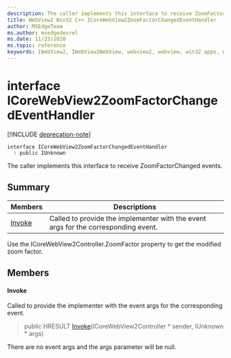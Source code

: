 ```yaml
---
description: The caller implements this interface to receive ZoomFactorChanged events.
title: WebView2 Win32 C++ ICoreWebView2ZoomFactorChangedEventHandler
author: MSEdgeTeam
ms.author: msedgedevrel
ms.date: 11/23/2020
ms.topic: reference
keywords: IWebView2, IWebView2WebView, webview2, webview, win32 apps, win32, edge, ICoreWebView2, ICoreWebView2Controller, browser control, edge html, ICoreWebView2ZoomFactorChangedEventHandler
---
```


# interface ICoreWebView2ZoomFactorChangedEventHandler 

[!INCLUDE [deprecation-note](../includes/deprecation-note.md)]

```
interface ICoreWebView2ZoomFactorChangedEventHandler
  : public IUnknown
```

The caller implements this interface to receive ZoomFactorChanged events.

## Summary

 Members                        | Descriptions
--------------------------------|---------------------------------------------
[Invoke](#invoke) | Called to provide the implementer with the event args for the corresponding event.

Use the ICoreWebView2Controller.ZoomFactor property to get the modified zoom factor.

## Members

#### Invoke 

Called to provide the implementer with the event args for the corresponding event.

> public HRESULT [Invoke](#invoke)(ICoreWebView2Controller * sender, IUnknown * args)

There are no event args and the args parameter will be null.

